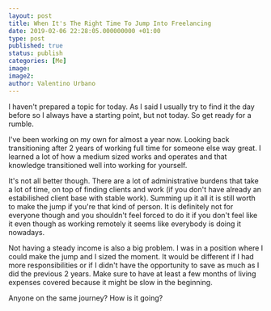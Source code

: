 ```yaml
---
layout: post
title: When It's The Right Time To Jump Into Freelancing
date: 2019-02-06 22:28:05.000000000 +01:00
type: post
published: true
status: publish
categories: [Me]
image:
image2:
author: Valentino Urbano
---
```


I haven't prepared a topic for today. As I said I usually try to find it the day before so I always have a starting point, but not today. So get ready for a rumble.

I've been working on my own for almost a year now. Looking back transitioning after 2 years of working full time for someone else way great. I learned a lot of how a medium sized works and operates and that knowledge transitioned well into working for yourself.

It's not all better though. There are a lot of administrative burdens that take a lot of time, on top of finding clients and work (if you don't have already an estabilished client base with stable work). Summing up it all it is still worth to make the jump if you're that kind of person. It is definitely not for everyone though and you shouldn't feel forced to do it if you don't feel like it even though as working remotely it seems like everybody is doing it nowadays.

Not having a steady income is also a big problem. I was in a position where I could make the jump and I sized the moment. It would be different if I had more responsibilities or if I didn't have the opportunity to save as much as I did the previous 2 years. Make sure to have at least a few months of living expenses covered because it might be slow in the beginning.

Anyone on the same journey? How is it going?
